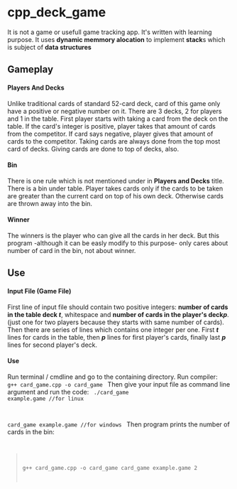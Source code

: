 # cpp_deck_game
It is not a game or usefull game tracking app. It's written with learning purpose. It uses <strong>dynamic memmory alocation</strong> to implement <strong>stack</strong>s which is subject of <strong>data structures</strong>

## Gameplay

#### Players And Decks
Unlike traditional cards of standard 52-card deck, card of this game only have a positive or negative number on it. There are 3 decks, 2 for players and 1 in the table. First player starts with taking a card from the deck on the table. If the card's integer is positive, player takes that amount of cards from the competitor. If card says negative, player gives that amount of cards to the competitor. Taking cards are always done from the top most card of decks. Giving cards are done to top of decks, also.  

#### Bin
There is one rule which is not mentioned under in <b>Players and Decks</b> title.  There is a bin under table.  Player takes cards only if the cards to be taken are greater than the current card on top of his own deck. Otherwise cards are thrown away into the bin. 

#### Winner
The winners is the player who can give all the cards in her deck. But this program -although it can be easly modify to this purpose- only cares about number of card in the bin, not about winner. 

## Use

#### Input File (Game File)
First line of input file should contain two positive integers: <b>number of cards in the table deck <em>t</em></b>, whitespace and <b>number of cards in the player's deck<em>p</em></b>. (just one for two players because they starts with same number of cards). Then there are series of lines which contains one integer per one. First <b><em>t</em></b> lines for cards in the table, then <b><em>p</em></b> lines for first player's cards, finally last <b><em>p</em></b> lines for second player's deck.

#### Use
Run terminal / cmdline and go to the containing directory. Run compiler:
<code>
  g++ card_game.cpp -o card_game
</code>
Then give your input file as command line argument and run the code:
<code>
  ./card_game example.game  //for linux
  
  card_game example.game  //for windows
</code>
Then program prints the number of cards in the bin:
<code>
  > g++ card_game.cpp -o card_game
  > card_game example.game
  > 2
 </code>
